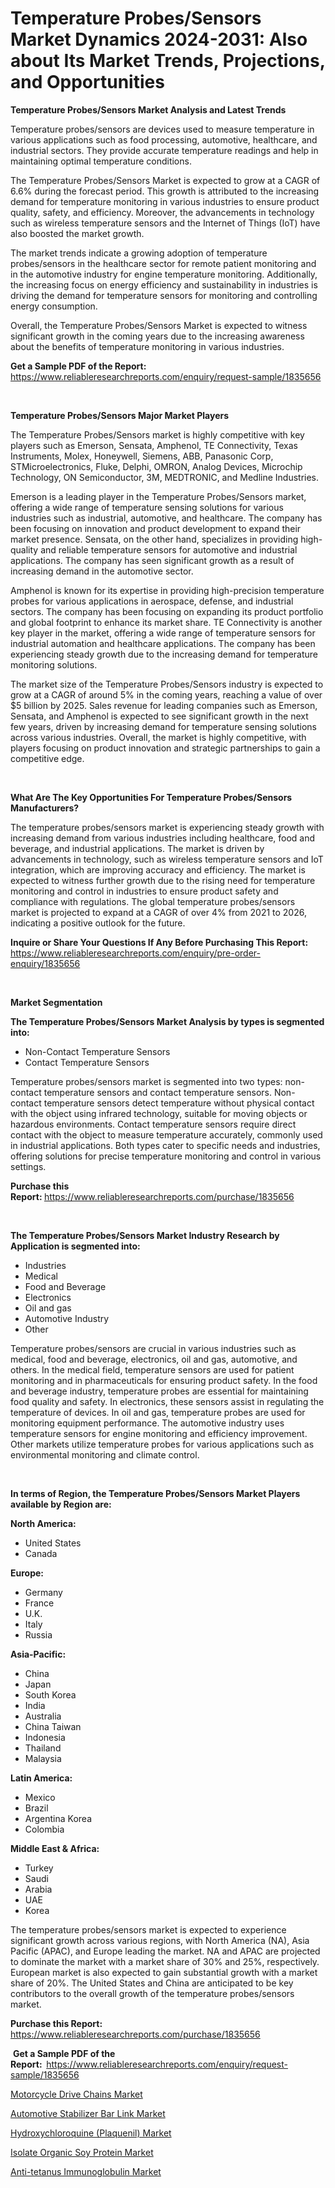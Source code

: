 <p><h1>Temperature Probes/Sensors Market Dynamics 2024-2031: Also about Its Market Trends, Projections, and Opportunities</h1></p><p><strong>Temperature Probes/Sensors Market Analysis and Latest Trends</strong></p>
<p><p>Temperature probes/sensors are devices used to measure temperature in various applications such as food processing, automotive, healthcare, and industrial sectors. They provide accurate temperature readings and help in maintaining optimal temperature conditions.</p><p>The Temperature Probes/Sensors Market is expected to grow at a CAGR of 6.6% during the forecast period. This growth is attributed to the increasing demand for temperature monitoring in various industries to ensure product quality, safety, and efficiency. Moreover, the advancements in technology such as wireless temperature sensors and the Internet of Things (IoT) have also boosted the market growth.</p><p>The market trends indicate a growing adoption of temperature probes/sensors in the healthcare sector for remote patient monitoring and in the automotive industry for engine temperature monitoring. Additionally, the increasing focus on energy efficiency and sustainability in industries is driving the demand for temperature sensors for monitoring and controlling energy consumption.</p><p>Overall, the Temperature Probes/Sensors Market is expected to witness significant growth in the coming years due to the increasing awareness about the benefits of temperature monitoring in various industries.</p></p>
<p><strong>Get a Sample PDF of the Report:&nbsp;</strong> <a href="https://www.reliableresearchreports.com/enquiry/request-sample/1835656">https://www.reliableresearchreports.com/enquiry/request-sample/1835656</a></p>
<p>&nbsp;</p>
<p><strong>Temperature Probes/Sensors Major Market Players</strong></p>
<p><p>The Temperature Probes/Sensors market is highly competitive with key players such as Emerson, Sensata, Amphenol, TE Connectivity, Texas Instruments, Molex, Honeywell, Siemens, ABB, Panasonic Corp, STMicroelectronics, Fluke, Delphi, OMRON, Analog Devices, Microchip Technology, ON Semiconductor, 3M, MEDTRONIC, and Medline Industries.</p><p>Emerson is a leading player in the Temperature Probes/Sensors market, offering a wide range of temperature sensing solutions for various industries such as industrial, automotive, and healthcare. The company has been focusing on innovation and product development to expand their market presence. Sensata, on the other hand, specializes in providing high-quality and reliable temperature sensors for automotive and industrial applications. The company has seen significant growth as a result of increasing demand in the automotive sector.</p><p>Amphenol is known for its expertise in providing high-precision temperature probes for various applications in aerospace, defense, and industrial sectors. The company has been focusing on expanding its product portfolio and global footprint to enhance its market share. TE Connectivity is another key player in the market, offering a wide range of temperature sensors for industrial automation and healthcare applications. The company has been experiencing steady growth due to the increasing demand for temperature monitoring solutions.</p><p>The market size of the Temperature Probes/Sensors industry is expected to grow at a CAGR of around 5% in the coming years, reaching a value of over $5 billion by 2025. Sales revenue for leading companies such as Emerson, Sensata, and Amphenol is expected to see significant growth in the next few years, driven by increasing demand for temperature sensing solutions across various industries. Overall, the market is highly competitive, with players focusing on product innovation and strategic partnerships to gain a competitive edge.</p></p>
<p>&nbsp;</p>
<p><strong>What Are The Key Opportunities For Temperature Probes/Sensors Manufacturers?</strong></p>
<p><p>The temperature probes/sensors market is experiencing steady growth with increasing demand from various industries including healthcare, food and beverage, and industrial applications. The market is driven by advancements in technology, such as wireless temperature sensors and IoT integration, which are improving accuracy and efficiency. The market is expected to witness further growth due to the rising need for temperature monitoring and control in industries to ensure product safety and compliance with regulations. The global temperature probes/sensors market is projected to expand at a CAGR of over 4% from 2021 to 2026, indicating a positive outlook for the future.</p></p>
<p><strong>Inquire or Share Your Questions If Any Before Purchasing This Report:</strong> <a href="https://www.reliableresearchreports.com/enquiry/pre-order-enquiry/1835656">https://www.reliableresearchreports.com/enquiry/pre-order-enquiry/1835656</a></p>
<p>&nbsp;</p>
<p><strong>Market Segmentation</strong></p>
<p><strong>The Temperature Probes/Sensors Market Analysis by types is segmented into:</strong></p>
<p><ul><li>Non-Contact Temperature Sensors</li><li>Contact Temperature Sensors</li></ul></p>
<p><p>Temperature probes/sensors market is segmented into two types: non-contact temperature sensors and contact temperature sensors. Non-contact temperature sensors detect temperature without physical contact with the object using infrared technology, suitable for moving objects or hazardous environments. Contact temperature sensors require direct contact with the object to measure temperature accurately, commonly used in industrial applications. Both types cater to specific needs and industries, offering solutions for precise temperature monitoring and control in various settings.</p></p>
<p><strong>Purchase this Report:&nbsp;</strong><a href="https://www.reliableresearchreports.com/purchase/1835656">https://www.reliableresearchreports.com/purchase/1835656</a></p>
<p>&nbsp;</p>
<p><strong>The Temperature Probes/Sensors Market Industry Research by Application is segmented into:</strong></p>
<p><ul><li>Industries</li><li>Medical</li><li>Food and Beverage</li><li>Electronics</li><li>Oil and gas</li><li>Automotive Industry</li><li>Other</li></ul></p>
<p><p>Temperature probes/sensors are crucial in various industries such as medical, food and beverage, electronics, oil and gas, automotive, and others. In the medical field, temperature sensors are used for patient monitoring and in pharmaceuticals for ensuring product safety. In the food and beverage industry, temperature probes are essential for maintaining food quality and safety. In electronics, these sensors assist in regulating the temperature of devices. In oil and gas, temperature probes are used for monitoring equipment performance. The automotive industry uses temperature sensors for engine monitoring and efficiency improvement. Other markets utilize temperature probes for various applications such as environmental monitoring and climate control.</p></p>
<p>&nbsp;</p>
<p><strong>In terms of Region, the Temperature Probes/Sensors Market Players available by Region are:</strong></p>
<p>
    <p> <strong> North America: </strong>
        <ul>
            <li>United States</li>
            <li>Canada</li>
        </ul>
        </p> 
    <p> <strong> Europe: </strong>
        <ul>
            <li>Germany</li>
            <li>France</li>
            <li>U.K.</li>
            <li>Italy</li>
            <li>Russia</li>
        </ul>
        </p> 
    <p> <strong> Asia-Pacific: </strong>
        <ul>
            <li>China</li>
            <li>Japan</li>
            <li>South Korea</li>
            <li>India</li>
            <li>Australia</li>
            <li>China Taiwan</li>
            <li>Indonesia</li>
            <li>Thailand</li>
            <li>Malaysia</li>
        </ul>
        </p> 
    <p> <strong> Latin America: </strong>
        <ul>
            <li>Mexico</li>
            <li>Brazil</li>
            <li>Argentina Korea</li>
            <li>Colombia</li>
        </ul>
        </p> 
    <p> <strong> Middle East & Africa: </strong>
        <ul>
            <li>Turkey</li>
            <li>Saudi</li>
            <li>Arabia</li>
            <li>UAE</li>
            <li>Korea</li>
        </ul>
    </p>
    </p>
<p><p>The temperature probes/sensors market is expected to experience significant growth across various regions, with North America (NA), Asia Pacific (APAC), and Europe leading the market. NA and APAC are projected to dominate the market with a market share of 30% and 25%, respectively. European market is also expected to gain substantial growth with a market share of 20%. The United States and China are anticipated to be key contributors to the overall growth of the temperature probes/sensors market.</p></p>
<p><strong>Purchase this Report: </strong><a href="https://www.reliableresearchreports.com/purchase/1835656">https://www.reliableresearchreports.com/purchase/1835656</a></p>
<p>&nbsp;<strong>Get a Sample PDF of the Report:&nbsp;&nbsp;</strong><a href="https://www.reliableresearchreports.com/enquiry/request-sample/1835656">https://www.reliableresearchreports.com/enquiry/request-sample/1835656</a></p>
<p><strong></strong></p>
<p><p><a href="https://issuu.com/reportprime-2/docs/motorcycle-drive-chains-market-size-2030.pptx">Motorcycle Drive Chains Market</a></p><p><a href="https://issuu.com/reportprime-2/docs/automotive-stabilizer-bar-link-market-size-2030.pp">Automotive Stabilizer Bar Link Market</a></p><p><a href="https://medium.com/@joedaniels66/hydroxychloroquine-plaquenil-market-size-and-market-trends-complete-industry-overview-2024-to-968faf61ec92">Hydroxychloroquine (Plaquenil) Market</a></p><p><a href="https://medium.com/@rossiepagac2023/isolate-organic-soy-protein-market-comprehensive-assessment-by-type-application-and-geography-6785ff2704dc">Isolate Organic Soy Protein Market</a></p><p><a href="https://medium.com/@joedaniels66/anti-tetanus-immunoglobulin-market-analysis-its-cagr-market-segmentation-and-global-industry-3bbb9859452c">Anti-tetanus Immunoglobulin Market</a></p></p>